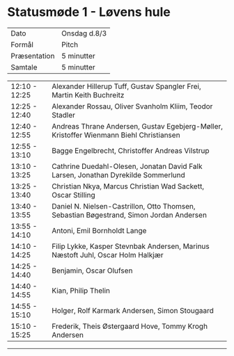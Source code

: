 # Statusmøde 1 - Løvens hule

|               |               |
| ------------- | ------------- |
| Dato          | Onsdag d.8/3  |
| Formål        | Pitch         |
| Præsentation  | 5 minutter    |
| Samtale       | 5 minutter    |

|               |               |
| --------------| --------------|
| 12:10 - 12:25 | Alexander Hillerup Tuff, Gustav Spangler Frei, Martin Keith Buchreitz |
| 12:25 - 12:40 | Alexander Rossau, Oliver Svanholm Kliim, Teodor Stadler |
| 12:40 - 12:55 | Andreas Thrane Andersen, Gustav Egebjerg-Møller, Kristoffer Wienmann Biehl Christiansen |
| 12:55 - 13:10 | Bagge Engelbrecht, Christoffer Andreas Vilstrup |
| 13:10 - 13:25 | Cathrine Duedahl-Olesen, Jonatan David Falk Larsen, Jonathan Dyrekilde Sommerlund |
| 13:25 - 13:40 | Christian Nkya, Marcus Christian Wad Sackett, Oscar Stilling |
| 13:40 - 13:55 | Daniel N. Nielsen-Castrillon, Otto Thomsen, Sebastian Bøgestrand, Simon Jordan Andersen |
| 13:55 - 14:10 | Antoni, Emil Bornholdt Lange |
| 14:10 - 14:25 | Filip Lykke, Kasper Stevnbak Andersen, Marinus Næstoft Juhl, Oscar Holm Halkjær |
| 14:25 - 14:40 | Benjamin, Oscar Olufsen |
| 14:40 - 14:55 | Kian, Philip Thelin |
| 14:55 - 15:10 | Holger, Rolf Karmark Andersen, Simon Stougaard |
| 15:10 - 15:25 | Frederik, Theis Østergaard Hove, Tommy Krogh Andersen |



































































































































































































































































































































































































































































































































































































































































































































































































































































































































































































--------------------------------------------------------------------------------------------------------
